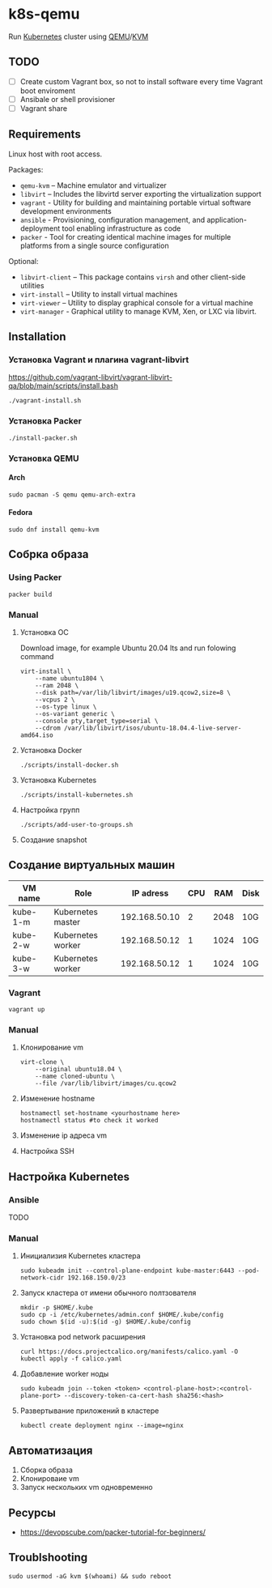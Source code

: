 # k8s-qemu

Run [Kubernetes](https://kubernetes.io/) cluster using [QEMU](https://www.qemu.org/)/[KVM](https://www.linux-kvm.org/page/Main_Page)

## TODO

- [ ] Create custom Vagrant box, so not to install software every time Vagrant boot enviroment
- [ ] Ansibale or shell provisioner
- [ ] Vagrant share

## Requirements

Linux host with root access.

Packages:

- `qemu-kvm` – Machine emulator and virtualizer
- `libvirt` – Includes the libvirtd server exporting the virtualization support
- `vagrant` - Utility for building and maintaining portable virtual software development environments
- `ansible` - Provisioning, configuration management, and application-deployment tool enabling infrastructure as code
- `packer` - Tool for creating identical machine images for multiple platforms from a single source configuration

Optional:

- `libvirt-client` – This package contains `virsh` and other client-side utilities
- `virt-install` – Utility to install virtual machines
- `virt-viewer` – Utility to display graphical console for a virtual machine
- `virt-manager` - Graphical utility to manage KVM, Xen, or LXC via libvirt.
  
## Installation

### Установка Vagrant и плагина vagrant-libvirt

<https://github.com/vagrant-libvirt/vagrant-libvirt-qa/blob/main/scripts/install.bash>

```shell
./vagrant-install.sh
```

### Установка Packer

```shell
./install-packer.sh
```

### Установка QEMU

#### Arch

```shell
sudo pacman -S qemu qemu-arch-extra
```

#### Fedora

```shell
sudo dnf install qemu-kvm
```

<!-- ```shell
sudo pacman -S qemu \
    qemu-arch-extra \
    ovmf bridge-utils \
    dnsmasq vde2 \
    openbsd-netcat \
    ebtables iptables
```

- `ovmf` helps to do the UEFI Bios and Secure Boot setups.
- `bridge-utils` for network bridge needed for VMs
- `vde2` for QEMU distributed ethernet emulation
- `dnsmasq` the DNS forwarder and DHCP server
- `openbsd-netcat` network testing tool (Optional)
- `ebtables` and `iptables` to create packet routing and firewalls -->

## Собрка образа

### Using Packer

```shell
packer build
```

### Manual

1. Установка ОC

    Download image, for example Ubuntu 20.04 lts and run folowing command

    ```shell
    virt-install \
        --name ubuntu1804 \
        --ram 2048 \
        --disk path=/var/lib/libvirt/images/u19.qcow2,size=8 \
        --vcpus 2 \
        --os-type linux \
        --os-variant generic \
        --console pty,target_type=serial \
        --cdrom /var/lib/libvirt/isos/ubuntu-18.04.4-live-server-amd64.iso
    ```
    <!-- How to do same thing but with qemu or HashiCorp Paker -->

2. Установка Docker
  
   ```shell
   ./scripts/install-docker.sh
   ```

3. Установка Kubernetes
  
   ```shell
   ./scripts/install-kubernetes.sh
   ```

4. Настройка групп

   ```shell
   ./scripts/add-user-to-groups.sh
   ```

5. Создание snapshot

## Создание виртуальных машин

| VM name  | Role              | IP adress     | CPU | RAM  | Disk |
|----------|-------------------|---------------|-----|------|------|
| kube-1-m | Kubernetes master | 192.168.50.10 | 2   | 2048 | 10G  |
| kube-2-w | Kubernetes worker | 192.168.50.12 | 1   | 1024 | 10G  |
| kube-3-w | Kubernetes worker | 192.168.50.12 | 1   | 1024 | 10G  |

### Vagrant

```shell
vagrant up
```

### Manual

1. Клонирование vm

    ```shell
    virt-clone \
        --original ubuntu18.04 \
        --name cloned-ubuntu \
        --file /var/lib/libvirt/images/cu.qcow2
    ```

2. Изменение hostname

    ```shell
    hostnamectl set-hostname <yourhostname here>
    hostnamectl status #to check it worked
    ```

3. Изменение ip адреса vm
4. Настройка SSH
  
## Настройка Kubernetes

### Ansible

TODO

### Manual

1. Инициализия Kubernetes кластера

    ```shell
    sudo kubeadm init --control-plane-endpoint kube-master:6443 --pod-network-cidr 192.168.150.0/23
    ```

2. Запуск кластера от имени обычного полтзователя

    ```shell
    mkdir -p $HOME/.kube
    sudo cp -i /etc/kubernetes/admin.conf $HOME/.kube/config
    sudo chown $(id -u):$(id -g) $HOME/.kube/config
    ```

3. Установка pod network расширения

    ```shell
    curl https://docs.projectcalico.org/manifests/calico.yaml -O
    kubectl apply -f calico.yaml
    ```

4. Добавление worker ноды

    ```shell
    sudo kubeadm join --token <token> <control-plane-host>:<control-plane-port> --discovery-token-ca-cert-hash sha256:<hash>
    ```

5. Развертывание приложений в кластере

    ```shell
    kubectl create deployment nginx --image=nginx
    ```

   <!-- - Nginx
   - Простой сервис на Go
   - Minecraft server
   - Prometheus/Grafana дял мониторинга -->

## Автоматизация

1. Сборка образа
2. Клонироваие vm
3. Запуск нескольких vm одновременно

## Ресурсы

- <https://devopscube.com/packer-tutorial-for-beginners/>

## Troublshooting

```shell
sudo usermod -aG kvm $(whoami) && sudo reboot
```
